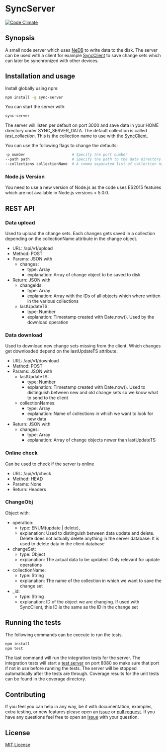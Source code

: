 # SyncServer

[![Code Climate](https://codeclimate.com/github/nponiros/sync_server/badges/gpa.svg)](https://codeclimate.com/github/nponiros/sync_server)

## Synopsis

A small node server which uses [NeDB](https://github.com/louischatriot/nedb) to write data to the disk. The server can be used with a client for example [SyncClient](https://github.com/nponiros/sync_client) to save change sets which can later be synchronized with other devices.

## Installation and usage

Install globally using npm:

```bash
npm install -g sync-server
```

You can start the server with:

```bash
sync-server
```

The server will listen per default on port 3000 and save data in your HOME directory under SYNC_SERVER_DATA. The default collection is called _test\_collection_. This is the collection name to use with the [SyncClient](https://github.com/nponiros/sync_client).

You can use the following flags to change the defaults:

```bash
-p number                     # Specify the port number
--path path                   # Specify the path to the data directory. It has to be an absolute path
--collections collectionName  # A comma separated list of collection names in which data is saved. Only names given here can be used in the SyncClient
```
### Node.js Version

You need to use a new version of Node.js as the code uses ES2015 features which are not available in Node.js versions < 5.0.0.

## REST API

### Data upload
Used to upload the change sets. Each changes gets saved in a collection depending on the collectionName attribute in the change object.

* URL: /api/v1/upload
* Method: POST
* Params: JSON with
  * changes:
    * type: Array<ChangeObj>
    * explanation: Array of change object to be saved to disk
* Return: JSON with
  * changeIds:
    * type: Array<String>
    * explanation: Array with the IDs of all objects which where written in the various collections
  * lastUpdateTS:
    * type: Number
    * explanation: Timestamp created with Date.now(). Used by the download operation

### Data download
Used to download new change sets missing from the client. Which changes get downloaded depend on the lastUpdateTS attribute.

* URL: /api/v1/download
* Method: POST
* Params: JSON with
  * lastUpdateTS:
    * type: Number
    * explanation: Timestamp created with Date.now(). Used to distinguish between new and old change sets so we know what to send to the client
  * collectionNames:
    * type: Array<String>
    * explanation: Name of collections in which we want to look for new data
* Return: JSON with
  * changes:
    * type: Array<ChangeObj>
    * explanation: Array of change objects newer than lastUpdateTS

### Online check
Can be used to check if the server is online

* URL: /api/v1/check
* Method: HEAD
* Params: None
* Return: Headers

### ChangeObj

Object with:
* operation:
  * type: ENUM(update | delete),
  * explanation: Used to distinguish between data update and delete. Delete does not actually delete anything in the server database. It is used to delete data in the client database
* changeSet:
  * type: Object
  * explanation: The actual data to be updated. Only relevant for update operations
* collectionName:
  * type: String
  * explanation: The name of the collection in which we want to save the change set
* \_id:
  * type: String
  * explanation: ID of the object we are changing. If used with SyncClient, this ID is the same as the ID in the change set

## Running the tests

The following commands can be execute to run the tests.

```bash
npm install
npm test
```

The last command will run the integration tests for the server. The integration tests will start a [test server](./test/test_server.js) on port 8080 so make sure that port if not in use before running the tests. The server will be stopped automatically after the tests are through.
Coverage results for the unit tests can be found in the coverage directory.

## Contributing

If you feel you can help in any way, be it with documentation, examples, extra testing, or new features please open an [issue](https://github.com/nponiros/sync_server/issues) or [pull request](https://github.com/nponiros/sync_server/pulls).
If you have any questions feel free to open an [issue](https://github.com/nponiros/sync_server/issues) with your question.

## License
[MIT License](./LICENSE)
